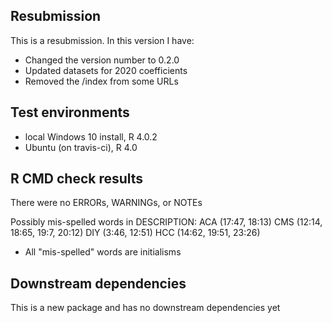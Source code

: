 ## Resubmission
This is a resubmission. In this version I have:
* Changed the version number to 0.2.0
* Updated datasets for 2020 coefficients
* Removed the /index from some URLs

## Test environments
* local Windows 10 install, R 4.0.2
* Ubuntu (on travis-ci), R 4.0

## R CMD check results
There were no ERRORs, WARNINGs, or NOTEs
  
  Possibly mis-spelled words in DESCRIPTION:
    ACA (17:47, 18:13)
    CMS (12:14, 18:65, 19:7, 20:12)
    DIY (3:46, 12:51)
    HCC (14:62, 19:51, 23:26)
    
  * All "mis-spelled" words are initialisms

## Downstream dependencies
This is a new package and has no downstream dependencies yet
